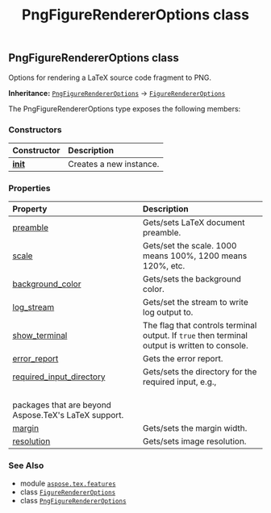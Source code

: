 ﻿---
title: PngFigureRendererOptions class
second_title: Aspose.TeX for Python via .NET API References
description: 
type: docs
weight: 100
url: /python-net/aspose.tex.features/pngfigurerendereroptions/
is_root: false
---

## PngFigureRendererOptions class

Options for rendering a LaTeX source code fragment to PNG.



**Inheritance:** [`PngFigureRendererOptions`](/tex/python-net/aspose.tex.features/pngfigurerendereroptions) → 
[`FigureRendererOptions`](/tex/python-net/aspose.tex.features/figurerendereroptions)



The PngFigureRendererOptions type exposes the following members:

### Constructors
| Constructor | Description |
| :- | :- |
| [__init__](/tex/python-net/aspose.tex.features/pngfigurerendereroptions/__init__/#) | Creates a new instance. |


### Properties
| Property | Description |
| :- | :- |
| [preamble](/tex/python-net/aspose.tex.features/pngfigurerendereroptions/preamble) | Gets/sets LaTeX document preamble. |
| [scale](/tex/python-net/aspose.tex.features/pngfigurerendereroptions/scale) | Gets/set the scale. 1000 means 100%, 1200 means 120%, etc. |
| [background_color](/tex/python-net/aspose.tex.features/pngfigurerendereroptions/background_color) | Gets/sets the background color. |
| [log_stream](/tex/python-net/aspose.tex.features/pngfigurerendereroptions/log_stream) | Gets/set the stream to write log output to. |
| [show_terminal](/tex/python-net/aspose.tex.features/pngfigurerendereroptions/show_terminal) | The flag that controls terminal output. If `true` then terminal output is written to console. |
| [error_report](/tex/python-net/aspose.tex.features/pngfigurerendereroptions/error_report) | Gets the error report. |
| [required_input_directory](/tex/python-net/aspose.tex.features/pngfigurerendereroptions/required_input_directory) | Gets/sets the directory for the required input, e.g.,<br/>packages that are beyond Aspose.TeX's LaTeX support. |
| [margin](/tex/python-net/aspose.tex.features/pngfigurerendereroptions/margin) | Gets/sets the margin width. |
| [resolution](/tex/python-net/aspose.tex.features/pngfigurerendereroptions/resolution) | Gets/sets image resolution. |



### See Also
* module [`aspose.tex.features`](..)
* class [`FigureRendererOptions`](/tex/python-net/aspose.tex.features/figurerendereroptions)
* class [`PngFigureRendererOptions`](/tex/python-net/aspose.tex.features/pngfigurerendereroptions)
